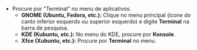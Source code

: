 

- Procure por "Terminal" no menu de aplicativos.
    - **GNOME (Ubuntu, Fedora, etc.):** Clique no menu principal (ícone do canto inferior esquerdo ou superior esquerdo) e digite **Terminal** na barra de pesquisa.
    - **KDE (Kubuntu, etc.):** No menu do KDE, procure por **Konsole**.
    - **Xfce (Xubuntu, etc.):** Procure por **Terminal** no menu.
